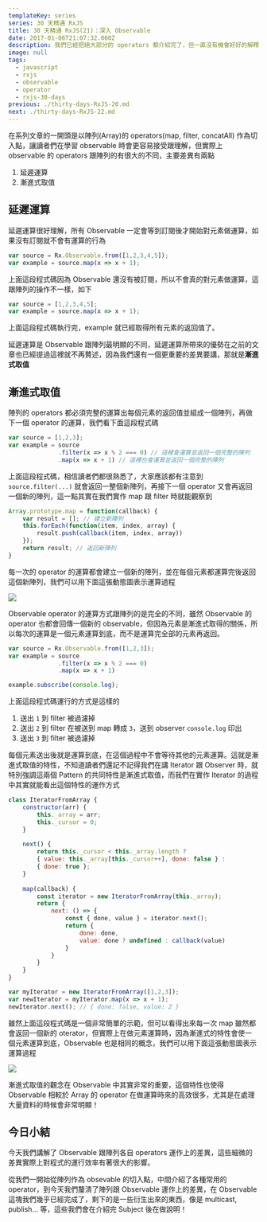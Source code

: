 ```yaml
---
templateKey: series
series: 30 天精通 RxJS
title: 30 天精通 RxJS(21)：深入 Observable
date: 2017-01-06T21:07:32.000Z
description: 我們已經把絕大部分的 operators 都介紹完了，但一直沒有機會好好的解釋 Observable 的 operators 運作方式。
image: null
tags:
  - javascript
  - rxjs
  - observable
  - operator
  - rxjs-30-days
previous: ./thirty-days-RxJS-20.md
next: ./thirty-days-RxJS-22.md
---
```


在系列文章的一開頭是以陣列(Array)的 operators(map, filter, concatAll) 作為切入點，讓讀者們在學習 observable 時會更容易接受跟理解，但實際上 observable 的 operators 跟陣列的有很大的不同，主要差異有兩點

1. 延遲運算
2. 漸進式取值

## 延遲運算

延遲運算很好理解，所有 Observable 一定會等到訂閱後才開始對元素做運算，如果沒有訂閱就不會有運算的行為

```javascript
var source = Rx.Observable.from([1,2,3,4,5]);
var example = source.map(x => x + 1);
```

上面這段程式碼因為 Observable 還沒有被訂閱，所以不會真的對元素做運算，這跟陣列的操作不一樣，如下

```javascript
var source = [1,2,3,4,5];
var example = source.map(x => x + 1); 
```

上面這段程式碼執行完，example 就已經取得所有元素的返回值了。

延遲運算是 Observable 跟陣列最明顯的不同，延遲運算所帶來的優勢在之前的文章也已經提過這裡就不再贅述，因為我們還有一個更重要的差異要講，那就是**漸進式取值**

## 漸進式取值

陣列的 operators 都必須完整的運算出每個元素的返回值並組成一個陣列，再做下一個 operator 的運算，我們看下面這段程式碼

```javascript
var source = [1,2,3];
var example = source
              .filter(x => x % 2 === 0) // 這裡會運算並返回一個完整的陣列
              .map(x => x + 1) // 這裡也會運算並返回一個完整的陣列
```

上面這段程式碼，相信讀者們都很熟悉了，大家應該都有注意到 `source.filter(...)` 就會返回一整個新陣列，再接下一個 operator 又會再返回一個新的陣列，這一點其實在我們實作 map 跟 filter 時就能觀察到

```javascript
Array.prototype.map = function(callback) {
    var result = []; // 建立新陣列
    this.forEach(function(item, index, array) {
        result.push(callback(item, index, array))
    });
    return result; // 返回新陣列
}
```

每一次的 operator 的運算都會建立一個新的陣列，並在每個元素都運算完後返回這個新陣列，我們可以用下面這張動態圖表示運算過程

![](https://media.giphy.com/media/l0HlPZeB9OvFu7QwE/giphy.gif)

Observable operator 的運算方式跟陣列的是完全的不同，雖然 Observable 的 operator 也都會回傳一個新的 observable，但因為元素是漸進式取得的關係，所以每次的運算是一個元素運算到底，而不是運算完全部的元素再返回。

```javascript
var source = Rx.Observable.from([1,2,3]);
var example = source
              .filter(x => x % 2 === 0)
              .map(x => x + 1)

example.subscribe(console.log);
```

上面這段程式碼運行的方式是這樣的

1. 送出 `1` 到 filter 被過濾掉
2. 送出 `2` 到 filter 在被送到 map 轉成 `3`，送到 observer `console.log` 印出
3. 送出 `3` 到 filter 被過濾掉

每個元素送出後就是運算到底，在這個過程中不會等待其他的元素運算。這就是漸進式取值的特性，不知道讀者們還記不記得我們在講 Iterator 跟 Observer 時，就特別強調這兩個 Pattern 的共同特性是漸進式取值，而我們在實作 Iterator 的過程中其實就能看出這個特性的運作方式

```javascript
class IteratorFromArray {
	constructor(arr) {
		this._array = arr;
		this._cursor = 0;
	}
  
	next() {
		return this._cursor < this._array.length ?
		{ value: this._array[this._cursor++], done: false } :
		{ done: true };
	}
	
	map(callback) {
		const iterator = new IteratorFromArray(this._array);
		return {
			next: () => {
				const { done, value } = iterator.next();
				return {
					done: done,
					value: done ? undefined : callback(value)
				}
			}
		}
	}
}

var myIterator = new IteratorFromArray([1,2,3]);
var newIterator = myIterator.map(x => x + 1);
newIterator.next(); // { done: false, value: 2 }
```

雖然上面這段程式碼是一個非常簡單的示範，但可以看得出來每一次 map 雖然都會返回一個新的 oterator，但實際上在做元素運算時，因為漸進式的特性會使一個元素運算到底，Observable 也是相同的概念，我們可以用下面這張動態圖表示運算過程

![](https://media.giphy.com/media/3o6ZtqrBfUyHvMDQ2c/giphy.gif)

漸進式取值的觀念在 Observable 中其實非常的重要，這個特性也使得 Observable 相較於 Array 的 operator 在做運算時來的高效很多，尤其是在處理大量資料的時候會非常明顯！

## 今日小結

今天我們講解了 Observable 跟陣列各自 operators 運作上的差異，這些細微的差異實際上對程式的運行效率有著很大的影響。

從我們一開始從陣列作為 obsevable 的切入點，中間介紹了各種常用的 operator，到今天我們釐清了陣列跟 Observable 運作上的差異，在 Observable 這塊我們幾乎已經完成了，剩下的是一些衍生出來的東西，像是 multicast, publish... 等，這些我們會在介紹完 Subject 後在做說明！
